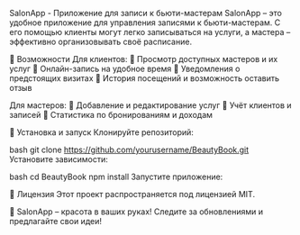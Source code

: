 SalonApp - Приложение для записи к бьюти-мастерам SalonApp – это удобное приложение для управления записями к бьюти-мастерам. С его помощью клиенты могут легко записываться на услуги, а мастера – эффективно организовывать своё расписание.

📌 Возможности Для клиентов: 🔹 Просмотр доступных мастеров и их услуг 🔹 Онлайн-запись на удобное время 🔹 Уведомления о предстоящих визитах 🔹 История посещений и возможность оставить отзыв

Для мастеров: 🔹 Добавление и редактирование услуг 🔹 Учёт клиентов и записей 🔹 Статистика по бронированиям и доходам

🚀 Установка и запуск Клонируйте репозиторий:

bash git clone https://github.com/yourusername/BeautyBook.git
Установите зависимости:

bash cd BeautyBook
npm install
Запустите приложение:

📄 Лицензия Этот проект распространяется под лицензией MIT.

💅 SalonApp – красота в ваших руках! Следите за обновлениями и предлагайте свои идеи!